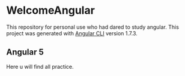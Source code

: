 # WelcomeAngular
This repository for personal use who had dared to study angular.
This project was generated with [Angular CLI](https://github.com/angular/angular-cli) version 1.7.3.

## Angular 5
Here u will find all practice.